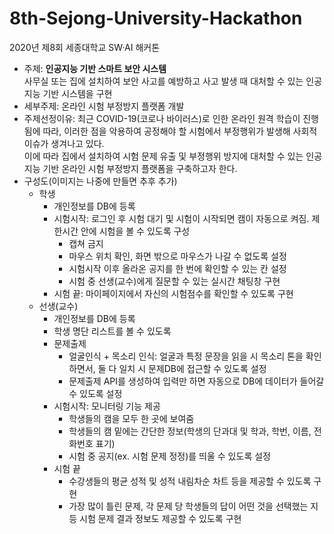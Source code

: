 # 8th-Sejong-University-Hackathon
2020년 제8회 세종대학교 SW·AI 해커톤
* 주제: **인공지능 기반 스마트 보안 시스템**<br>
사무실 또는 집에 설치하여 보안 사고를 예방하고 사고 발생 때 대처할 수 있는 인공지능 기반 시스템을 구현<br>
* 세부주제: 온라인 시험 부정방지 플랫폼 개발
* 주제선정이유: 최근 COVID-19(코로나 바이러스)로 인한 온라인 원격 학습이 진행됨에 따라, 이러한 점을 악용하여 공정해야 할 시험에서 부정행위가 발생해 사회적 이슈가 생겨나고 있다.<br>이에 따라 집에서 설치하여 시험 문제 유출 및 부정행위 방지에 대처할 수 있는 인공지능 기반 온라인 시험 부정방지 플랫폼을 구축하고자 한다.
* 구성도(이미지는 나중에 만들면 추후 추가)
  * 학생
    * 개인정보를 DB에 등록
    * 시험시작: 로그인 후 시험 대기 및 시험이 시작되면 캠이 자동으로 켜짐. 제한시간 안에 시험을 볼 수 있도록 구성
      * 캡쳐 금지
      * 마우스 위치 확인, 화면 밖으로 마우스가 나갈 수 없도록 설정
      * 시험시작 이후 올라온 공지를 한 번에 확인할 수 있는 칸 설정
      * 시험 중 선생(교수)에게 질문할 수 있는 실시간 채팅창 구현
    * 시험 끝: 마이페이지에서 자신의 시험점수를 확인할 수 있도록 구현
  * 선생(교수)
    * 개인정보를 DB에 등록
    * 학생 명단 리스트를 볼 수 있도록
    * 문제출제
      * 얼굴인식 + 목소리 인식: 얼굴과 특정 문장을 읽을 시 목소리 톤을 확인하면서, 둘 다 일치 시 문제DB에 접근할 수 있도록 설정
      * 문제출제 API를 생성하여 입력만 하면 자동으로 DB에 데이터가 들어갈 수 있도록 설정
    * 시험시작: 모니터링 기능 제공
      * 학생들의 캠을 모두 한 곳에 보여줌
      * 학생들의 캠 밑에는 간단한 정보(학생의 단과대 및 학과, 학번, 이름, 전화번호 표기)
      * 시험 중 공지(ex. 시험 문제 정정)를 띄울 수 있도록 설정
    * 시험 끝
       * 수강생들의 평균 성적 및 성적 내림차순 차트 등을 제공할 수 있도록 구현
       * 가장 많이 틀린 문제, 각 문제 당 학생들의 답이 어떤 것을 선택했는 지 등 시험 문제 결과 정보도 제공할 수 있도록 구현
       
